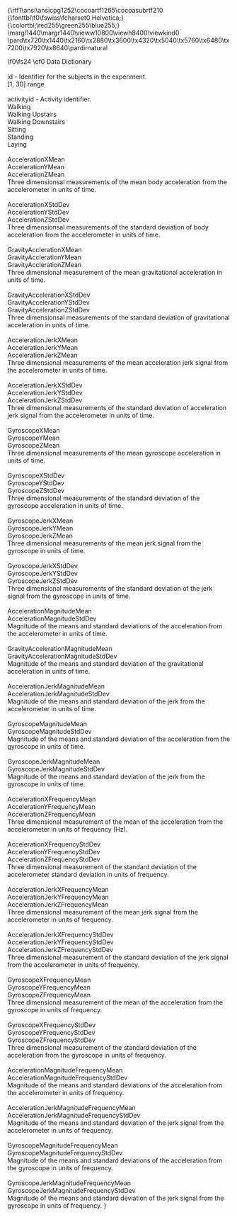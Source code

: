 {\rtf1\ansi\ansicpg1252\cocoartf1265\cocoasubrtf210
{\fonttbl\f0\fswiss\fcharset0 Helvetica;}
{\colortbl;\red255\green255\blue255;}
\margl1440\margr1440\vieww10800\viewh8400\viewkind0
\pard\tx720\tx1440\tx2160\tx2880\tx3600\tx4320\tx5040\tx5760\tx6480\tx7200\tx7920\tx8640\pardirnatural

\f0\fs24 \cf0 Data Dictionary\
\
id - Identifier for the subjects in the experiment. \
	[1, 30] range\
\
activityid - Activity identifier.\
	Walking\
	Walking Upstairs\
	Walking Downstairs\
	Sitting\
	Standing\
	Laying\
\
AccelerationXMean \
AccelerationYMean \
AccelerationZMean \
	Three dimensionsal measurements of the mean body acceleration from the accelerometer in units of time.\
\
AccelerationXStdDev \
AccelerationYStdDev \
AccelerationZStdDev                \
	Three dimensionsal measurements of the standard deviation of body acceleration from the accelerometer in units of time.\
\
GravityAcclerationXMean \
GravityAcclerationYMean \
GravityAcclerationZMean\
	Three dimensional measurement of the mean gravitational acceleration in units of time.\
                \
GravityAccelerationXStdDev \
GravityAccelerationYStdDev\
GravityAccelerationZStdDev\
                Three dimensionsal measurements of the standard deviation of gravitational acceleration in units of time.\
\
AccelerationJerkXMean \
AccelerationJerkYMean \
AccelerationJerkZMean\
	Three dimensional measurements of the mean acceleration jerk signal from the accelerometer in units of time.\
                \
AccelerationJerkXStdDev \
AccelerationJerkYStdDev \
AccelerationJerkZStdDev\
	Three dimensional measurements of the standard deviation of acceleration jerk signal from the accelerometer in units of time.\
\
GyroscopeXMean \
GyroscopeYMean \
GyroscopeZMean\
	Three dimensional measurements of the mean gyroscope acceleration in units of time.\
                \
GyroscopeXStdDev \
GyroscopeYStdDev \
GyroscopeZStdDev\
	Three dimensional measurements of the standard deviation of the gyroscope acceleration in units of time.\
                \
GyroscopeJerkXMean \
GyroscopeJerkYMean \
GyroscopeJerkZMean\
	Three dimensional measurements of the mean jerk signal from the gyroscope in units of time.\
                \
GyroscopeJerkXStdDev \
GyroscopeJerkYStdDev \
GyroscopeJerkZStdDev\
	Three dimensional measurements of the standard deviation of the jerk signal from the gyroscope in units of time.\
                \
AccelerationMagnitudeMean \
AccelerationMagnitudeStdDev\
	Magnitude of the means and standard deviations of the acceleration from the accelerometer in units of time.\
                \
GravityAccelerationMagnitudeMean \
GravityAccelerationMagnitudeStdDev\
	Magnitude of the means and standard deviation of the gravitational acceleration in units of time.\
\
AccelerationJerkMagnitudeMean \
AccelerationJerkMagnitudeStdDev\
	Magnitude of the means and standard deviation of the jerk from the accelerometer in units of time.\
\
GyroscopeMagnitudeMean \
GyroscopeMagnitudeStdDev\
	Magnitude of the means and standard deviation of the acceleration from the gyroscope in units of time.\
     \
GyroscopeJerkMagnitudeMean \
GyroscopeJerkMagnitudeStdDev\
	Magnitude of the means and standard deviation of the jerk from the gyroscope in units of time.\
                \
AccelerationXFrequencyMean \
AccelerationYFrequencyMean \
AccelerationZFrequencyMean\
	Three dimensional measurement of the mean of the acceleration from the accelerometer in units of frequency (Hz). \
                \
AccelerationXFrequencyStdDev \
AccelerationYFrequencyStdDev \
AccelerationZFrequencyStdDev\
	Three dimensional measurement of the standard deviation of the accelerometer standard deviation in units of frequency.\
                \
AccelerationJerkXFrequencyMean \
AccelerationJerkYFrequencyMean \
AccelerationJerkZFrequencyMean\
	Three dimensional measurement of the mean jerk signal from the accelerometer in units of frequency.\
\
AccelerationJerkXFrequencyStdDev \
AccelerationJerkYFrequencyStdDev \
AccelerationJerkZFrequencyStdDev\
	Three dimensional measurement of the standard deviation of the jerk signal from the accelerometer in units of frequency.\
\
GyroscopeXFrequencyMean \
GyroscopeYFrequencyMean \
GyroscopeZFrequencyMean\
	Three dimensional measurement of the mean of the acceleration from the gyroscope in units of frequency. \
\
GyroscopeXFrequencyStdDev \
GyroscopeYFrequencyStdDev \
GyroscopeZFrequencyStdDev\
	Three dimensional measurement of the standard deviation of the acceleration from the gyroscope in units of frequency.\
\
AccelerationMagnitudeFrequencyMean \
AccelerationMagnitudeFrequencyStdDev\
	Magnitude of the means and standard deviations of the acceleration from the accelerometer in units of frequency.\
           \
AccelerationJerkMagnitudeFrequencyMean \
AccelerationJerkMagnitudeFrequencyStdDev                \
	Magnitude of the means and standard deviation of the jerk signal from the accelerometer in units of frequency.\
\
GyroscopeMagnitudeFrequencyMean \
GyroscopeMagnitudeFrequencyStdDev\
	Magnitude of the means and standard deviations of the acceleration from the gyroscope in units of frequency.\
\
GyroscopeJerkMagnitudeFrequencyMean \
GyroscopeJerkMagnitudeFrequencyStdDev\
	Magnitude of the means and standard deviation of the jerk signal from the gyroscope in units of frequency. }